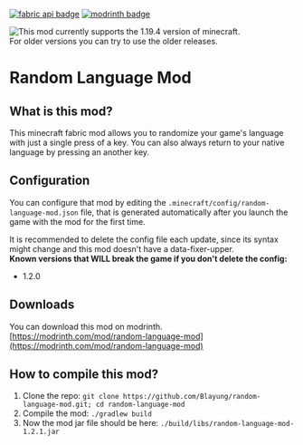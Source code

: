 [![fabric api badge](https://cdn.jsdelivr.net/npm/@intergrav/devins-badges@3/assets/cozy/requires/fabric-api_vector.svg)](https://modrinth.com/mod/fabric-api) [![modrinth badge](https://cdn.jsdelivr.net/npm/@intergrav/devins-badges@3/assets/cozy/available/modrinth_vector.svg)](https://modrinth.com/mod/random-language-mod)  
  
![**This mod currently supports the 1.19.4 version of minecraft.**](https://img.shields.io/static/v1?label=SUPPORTED%20MINECRAFT%20VERSIONS&message=1.19.4&color=yellowgreen&style=for-the-badge)  
For older versions you can try to use the older releases.
# Random Language Mod

## What is this mod?
This minecraft fabric mod allows you to randomize your game's language with just a single press of a key. You can also always return to your native language by pressing an another key.

## Configuration
You can configure that mod by editing the `.minecraft/config/random-language-mod.json` file, that is generated automatically after you launch the game with the mod for the first time.  
  
It is recommended to delete the config file each update, since its syntax might change and this mod doesn't have a data-fixer-upper.  
**Known versions that WILL break the game if you don't delete the config:**  
- 1.2.0

## Downloads
You can download this mod on modrinth. [https://modrinth.com/mod/random-language-mod](https://modrinth.com/mod/random-language-mod)

## How to compile this mod?
1. Clone the repo: `git clone https://github.com/Blayung/random-language-mod.git; cd random-language-mod`
2. Compile the mod: `./gradlew build`
3. Now the mod jar file should be here: `./build/libs/random-language-mod-1.2.1.jar`
